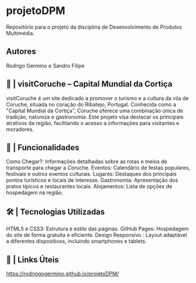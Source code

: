 # projetoDPM
Repositório para o projeto da disciplina de Desenvolvimento de Produtos Multimédia.

## Autores
Rodrigo Germino e Sandro Filipe

## 🌿 | visitCoruche – Capital Mundial da Cortiça
visitCoruche é um site dedicado a promover o turismo e a cultura da vila de Coruche, situada no coração do Ribatejo, Portugal. Conhecida como a "Capital Mundial da Cortiça", Coruche oferece uma combinação única de tradição, natureza e gastronomia. Este projeto visa destacar os principais atrativos da região, facilitando o acesso a informações para visitantes e moradores.

## 🌟 | Funcionalidades
Como Chegar?: Informações detalhadas sobre as rotas e meios de transporte para chegar a Coruche.
Eventos: Calendário de festas populares, festivais e outros eventos culturais.
Lugares: Destaques dos principais pontos turísticos e locais de interesse.
Gastronomia: Apresentação dos pratos típicos e restaurantes locais.
Alojamentos: Lista de opções de hospedagem na região.

## 🛠️ | Tecnologias Utilizadas
HTML5 e CSS3: Estrutura e estilo das páginas.
GitHub Pages: Hospedagem do site de forma gratuita e eficiente.
Design Responsivo : Layout adaptável a diferentes dispositivos, incluindo smartphones e tablets.

## 📲 | Links Úteis 
https://rodriggogermino.github.io/projetoDPM/
